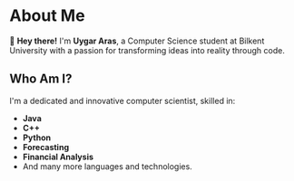 # About Me

👋 **Hey there!** I'm **Uygar Aras**, a Computer Science student at Bilkent University with a passion for transforming ideas into reality through code.

## Who Am I?

I'm a dedicated and innovative computer scientist, skilled in:
- **Java**
- **C++**
- **Python**
- **Forecasting**
- **Financial Analysis**
- And many more languages and technologies.
